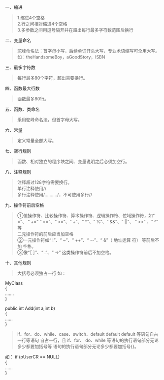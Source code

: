 一、缩进
>1.缩进4个空格<br/>
2.行之间相对缩进4个空格<br/>
3.多参数之间用逗号隔开并在超出每行最多字符数范围后换行

二、变量命名
>驼峰命名法：首字母小写，后续单词开头大写，专业术语缩写可全用大写。
如：theHandsomeBoy，aGoodStory，ISBN

三、最多字符数
>每行最多80个字符，超出需要换行。

四、函数最大行数
>函数最多80行。

五、函数、类命名
>采用驼峰命名法，但首字母大写。

六、常量
>定义常量全部大写。

七、空行规则
>函数、相对独立的程序块之间、变量说明之后必须加空行。

八、注释规则
>注释超过128字符需要换行。<br/>
单行注释使用//<br/>
多行注释使用/*..........*/，不可使用多行//

九、操作符前后空格
>①值操作符、比较操作符、算术操作符、逻辑操作符、位域操作符，如“ =”、	“ +=” “ >=”、“ <=”、“ +”、“ *”、“ %”、“ &&”、“ ||”、	“ <<” 、“ ^” 等            
二元操作符的前后应当加空格<br/>
②一元操作符如“ !”、“ ~”、“ ++”、“ --”、“ &”（ 地址运算	符） 等前后不加
空格。<br/>
③像“［ ］”、“ .”、“ ->” 这类操作符前后不加空格。








十、其他规则

>大括号必须独占一行
如：

MyClass                    
{                           
.......                     
}      

public int Add(int a,int b)<br/>
{<br/>
     ......<br/>
}
>if、for、do、while、case、switch、default default default 等语句自占一行等语句
自占一行，且 if、for、 do、while 等语句的执行语句部分无论多少都要加括号等
语句的执行语句部分无论多少都要加括号{}。


如：
if (pUserCR == NULL) <br/>
{<br/>
......<br/>
}
